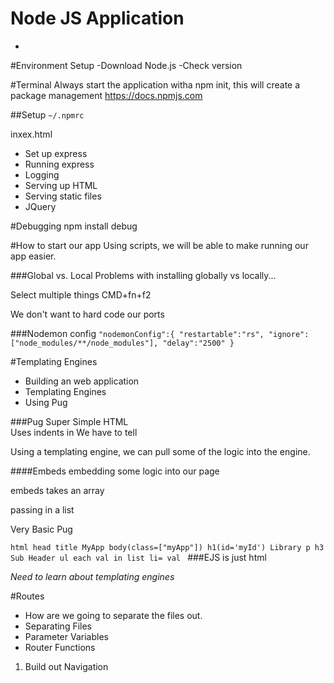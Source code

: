 # Node JS Application
-

#Environment Setup
-Download Node.js
-Check version

#Terminal
Always start the application witha npm init, this will create a package management
https://docs.npmjs.com

##Setup `~/.npmrc`


inxex.html
- Set up express
- Running express
- Logging
- Serving up HTML
- Serving static files
- JQuery


#Debugging
npm install debug

#How to start our app
Using scripts, we will be able to make running our app easier. 

###Global vs. Local
Problems with installing globally vs locally... 

Select multiple things CMD+fn+f2 

We don't want to hard code our ports

###Nodemon config
`"nodemonConfig":{
    "restartable":"rs",
    "ignore":["node_modules/**/node_modules"],
    "delay":"2500"
  }`
  
  
  
#Templating Engines
- Building an web application
- Templating Engines
- Using Pug

###Pug
Super Simple HTML <br>
Uses indents in
We have to tell <br>

Using a templating engine, we can pull some of the logic into the engine.

####Embeds
embedding some logic into our page

embeds takes an array

passing in a list 

Very Basic Pug

`html
    head
        title MyApp
    body(class=["myApp"])
        h1(id='myId') Library
        p
            h3 Sub Header
        ul
            each val in list
                li= val `
###EJS
is just html

*Need to learn about templating engines*


#Routes
- How are we going to separate the files out.
- Separating Files
- Parameter Variables
- Router Functions

1. Build out Navigation

